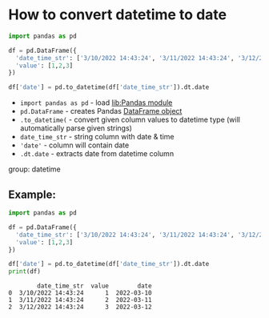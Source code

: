# How to convert datetime to date

```python
import pandas as pd

df = pd.DataFrame({
  'date_time_str': ['3/10/2022 14:43:24', '3/11/2022 14:43:24', '3/12/2022 14:43:24'],
  'value': [1,2,3]
})

df['date'] = pd.to_datetime(df['date_time_str']).dt.date
```

- `import pandas as pd` - load [lib:Pandas module](/python-pandas/how-to-install-pandas)
- `pd.DataFrame` - creates Pandas [DataFrame object](https://pandas.pydata.org/docs/reference/api/pandas.DataFrame.html)
- `.to_datetime(` - convert given column values to datetime type (will automatically parse given strings)
- `date_time_str` - string column with date & time
- `'date'` - column will contain date
- `.dt.date` - extracts date from datetime column

group: datetime

## Example: 
```python
import pandas as pd

df = pd.DataFrame({
  'date_time_str': ['3/10/2022 14:43:24', '3/11/2022 14:43:24', '3/12/2022 14:43:24'],
  'value': [1,2,3]
})

df['date'] = pd.to_datetime(df['date_time_str']).dt.date
print(df)
```
```
        date_time_str  value        date
0  3/10/2022 14:43:24      1  2022-03-10
1  3/11/2022 14:43:24      2  2022-03-11
2  3/12/2022 14:43:24      3  2022-03-12

```

